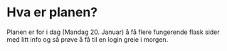 # Hva er planen?

Planen er for i dag (Mandag 20. Januar) å få flere fungerende flask sider med litt info og så prøve å få til en login greie i morgen. 